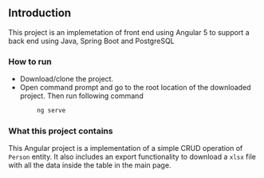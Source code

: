 ## Introduction
This project is an implemetation of front end using Angular 5 
to support a back end using Java, Spring Boot and PostgreSQL

### How to run 

  - Download/clone the project. 
  - Open command prompt and go to the root location of the downloaded project. Then run following command 
```sh
        ng serve 
```

### What this project contains

This Angular project is a implementation of a simple CRUD operation of `Person` entity.
It also includes an export functionality to download a `xlsx` file with all the data inside the table in the main page.